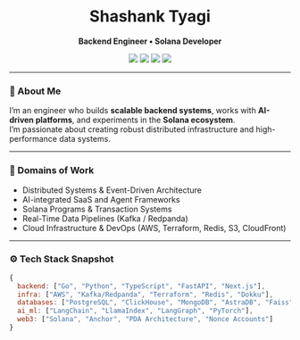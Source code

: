 <div align="center">

# Shashank Tyagi  
**Backend Engineer • Solana Developer**

<a href="https://www.linkedin.com/in/shas007"><img src="https://img.shields.io/badge/LinkedIn-0077B5?style=flat&logo=linkedin&logoColor=white"/></a>
<a href="mailto:tyagishashank118@gmail.com"><img src="https://img.shields.io/badge/Email-D14836?style=flat&logo=gmail&logoColor=white"/></a>
<a href="https://leetcode.com/u/shashank_2375/"><img src="https://img.shields.io/badge/LeetCode-FFA116?style=flat&logo=leetcode&logoColor=white"/></a>
<a href="https://x.com/tyagi_Shashankk"><img src="https://img.shields.io/badge/Twitter-000000?style=flat&logo=x&logoColor=white"/></a>

</div>

---

### 👋 About Me  
I’m an engineer who builds **scalable backend systems**, works with **AI-driven platforms**, and experiments in the **Solana ecosystem**.  
I’m passionate about creating robust distributed infrastructure and high-performance data systems.

---

### 🧠 Domains of Work
- Distributed Systems & Event-Driven Architecture  
- AI-integrated SaaS and Agent Frameworks  
- Solana Programs & Transaction Systems  
- Real-Time Data Pipelines (Kafka / Redpanda)  
- Cloud Infrastructure & DevOps (AWS, Terraform, Redis, S3, CloudFront)

---

### ⚙️ Tech Stack Snapshot

```js
{
  backend: ["Go", "Python", "TypeScript", "FastAPI", "Next.js"],
  infra: ["AWS", "Kafka/Redpanda", "Terraform", "Redis", "Dokku"],
  databases: ["PostgreSQL", "ClickHouse", "MongoDB", "AstraDB", "Faiss", "ChromaDB"],
  ai_ml: ["LangChain", "LlamaIndex", "LangGraph", "PyTorch"],
  web3: ["Solana", "Anchor", "PDA Architecture", "Nonce Accounts"]
}

